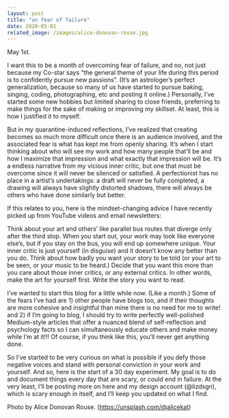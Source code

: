 ```yaml
---
layout: post
title: "on fear of failure"
date: 2020-05-01
related_image: /images/alice-donovan-rouse.jpg
---
```

May 1st.

I want this to be a month of overcoming fear of failure, and no, not just because my Co-star says “the general theme of your life during this period is to confidently pursue new passions”. (It’s an astrologer’s perfect generalization, because so many of us have started to pursue baking, singing, coding, photographing, etc and posting it online.) Personally, I’ve started some new hobbies but limited sharing to close friends, preferring to make things for the sake of making or improving my skillset. At least, this is how I justified it to myself.

But in my quarantine-induced reflections, I’ve realized that creating becomes so much more difficult once there is an audience involved, and the associated fear is what has kept me from openly sharing. It’s when I start thinking about who will see my work and how many people that’ll be and how I maximize that impression and what exactly that impression will be. It’s a endless narrative from my vicious inner critic, but one that must be overcome since it will never be silenced or satisfied. A perfectionist has no place in a artist’s undertakings: a draft will never be fully completed, a drawing will always have slightly distorted shadows, there will always be others who have done similarly but better.

If this relates to you, here is the mindset-changing advice I have recently picked up from YouTube videos and email newsletters:

Think about your art and others’ like parallel bus routes that diverge only after the third stop. When you start out, your work may look like everyone else’s, but if you stay on the bus, you will end up somewhere unique.
Your inner critic is just yourself (in disguise) and it doesn’t know any better than you do.
Think about how badly you want your story to be told (or your art to be seen, or your music to be heard.) Decide that you want this more than you care about those inner critics, or any external critics. 
In other words, make the art for yourself first. Write the story you want to read.

I’ve wanted to start this blog for a little while now. (Like a month.) Some of the fears I’ve had are 1) other people have blogs too, and if their thoughts are more cohesive and insightful than mine there is no need for me to write! and 2) if I’m going to blog, I should try to write perfectly well-polished Medium-style articles that offer a nuanced blend of self-reflection and psychology facts so I can simultaneously educate others and make money while I’m at it!!! Of course, if you think like this, you’ll never get anything done.

So I’ve started to be very curious on what is possible if you defy those negative voices and stand with personal conviction in your work and yourself. And so, here is the start of a 30 day experiment. My goal is to do and document things every day that are scary, or could end in failure. At the very least, I’ll be posting more on here and my design account (@lizdsgn), which is scary enough in itself, and I’ll keep you updated on what I find.

Photo by Alice Donovan Rouse. (https://unsplash.com/@alicekat)
